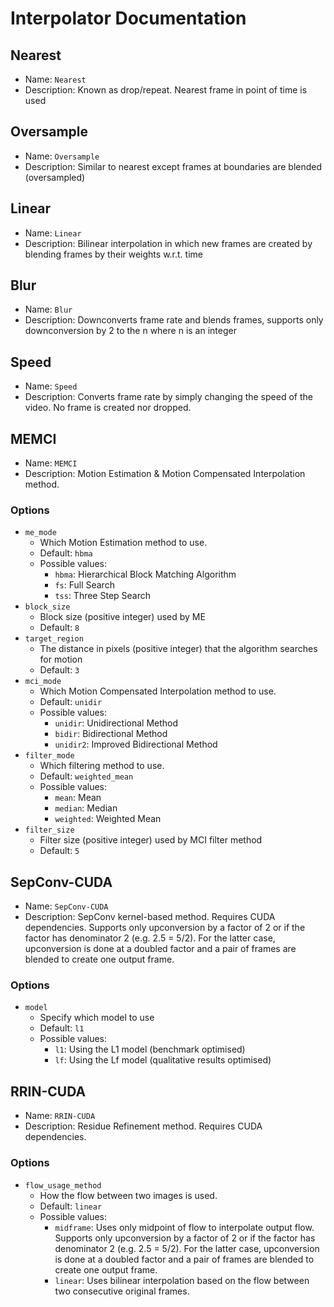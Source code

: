 # Interpolator Documentation
## Nearest
- Name: `Nearest`
- Description: Known as drop/repeat. Nearest frame in point of time is used

## Oversample
- Name: `Oversample`
- Description: Similar to nearest except frames at boundaries are blended (oversampled)

## Linear
- Name: `Linear`
- Description: Bilinear interpolation in which new frames are created by blending frames by their weights w.r.t. time

## Blur
- Name: `Blur`
- Description: Downconverts frame rate and blends frames, supports only downconversion by 2 to the n where n is an integer

## Speed
- Name: `Speed`
- Description: Converts frame rate by simply changing the speed of the video. No frame is created nor dropped.

## MEMCI
- Name: `MEMCI`
- Description: Motion Estimation & Motion Compensated Interpolation method.
### Options
- `me_mode`
    - Which Motion Estimation method to use.
    - Default: `hbma`
    - Possible values: 
        * `hbma`: Hierarchical Block Matching Algorithm
        * `fs`: Full Search
        * `tss`: Three Step Search
- `block_size`
    - Block size (positive integer) used by ME
    - Default: `8`
- `target_region`
    - The distance in pixels (positive integer) that the algorithm searches for motion
    - Default: `3`
- `mci_mode`
    - Which Motion Compensated Interpolation method to use.
    - Default: `unidir`
    - Possible values: 
        * `unidir`: Unidirectional Method
        * `bidir`: Bidirectional Method
        * `unidir2`: Improved Bidirectional Method
- `filter_mode`
    - Which filtering method to use.
    - Default: `weighted_mean`
    - Possible values: 
        * `mean`: Mean
        * `median`: Median
        * `weighted`: Weighted Mean
- `filter_size`
    - Filter size (positive integer) used by MCI filter method
    - Default: `5`

## SepConv-CUDA
- Name: `SepConv-CUDA`
- Description: SepConv kernel-based method. Requires CUDA dependencies. Supports only upconversion by a factor of 2 or if the factor has denominator 2 (e.g. 2.5 = 5/2). For the latter case, upconversion is done at a doubled factor and a pair of frames are blended to create one output frame.
### Options
- `model`
    - Specify which model to use
    - Default: `l1`
    - Possible values: 
        * `l1`: Using the L1 model (benchmark optimised)
        * `lf`: Using the Lf model (qualitative results optimised)

## RRIN-CUDA
- Name: `RRIN-CUDA`
- Description: Residue Refinement method. Requires CUDA dependencies.
### Options
- `flow_usage_method`
    - How the flow between two images is used.
    - Default: `linear`
    - Possible values: 
        * `midframe`: Uses only midpoint of flow to interpolate output flow. Supports only upconversion by a factor of 2 or if the factor has denominator 2 (e.g. 2.5 = 5/2). For the latter case, upconversion is done at a doubled factor and a pair of frames are blended to create one output frame.
        * `linear`: Uses bilinear interpolation based on the flow between two consecutive original frames.
